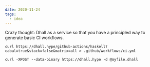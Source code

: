 ```yaml
---
date: 2020-11-24
tags:
  - idea
---
```


Crazy thought: Dhall as a service so that you have a principled way to generate basic CI workflows.

`curl https://dhall.hype/github-actions/haskell?cabal=true&stack=false&matrix=all > .github/workflows/ci.yml`

`curl -XPOST --data-binary https://dhall.hype -d @myfile.dhall`
